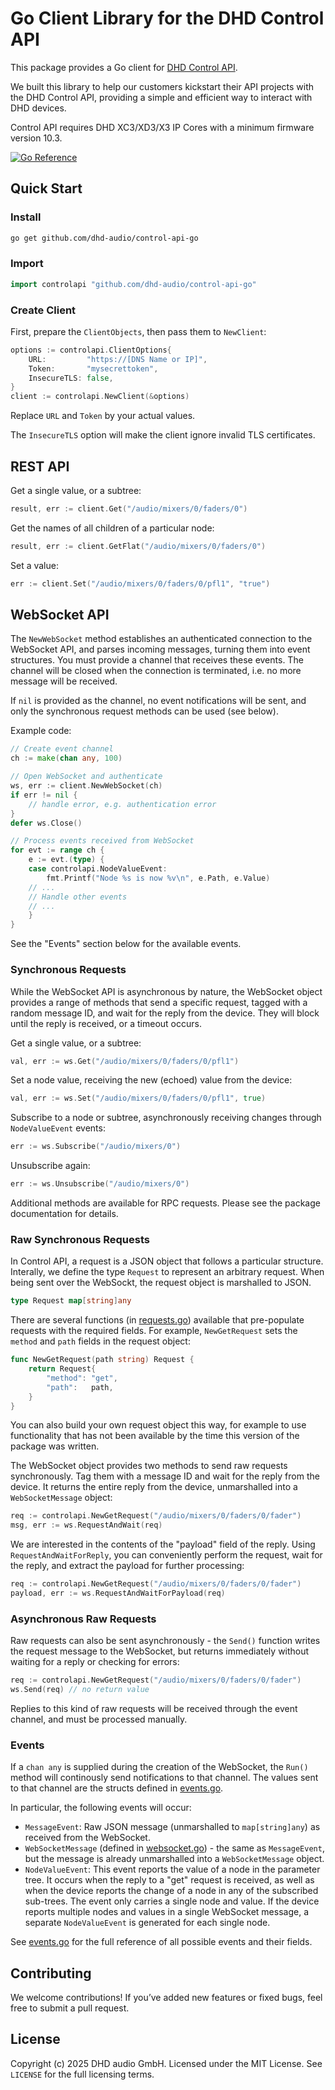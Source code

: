 # Go Client Library for the DHD Control API

This package provides a Go client for [DHD Control API](https://developer.dhd.audio/docs/API/control-api/).

We built this library to help our customers kickstart their API projects with the DHD Control API, providing a simple and efficient way to interact with DHD devices.

Control API requires DHD XC3/XD3/X3 IP Cores with a minimum firmware version 10.3.

[![Go Reference](https://pkg.go.dev/badge/github.com/dhd-audio/control-api-go.svg)](https://pkg.go.dev/github.com/dhd-audio/control-api-go)

## Quick Start

### Install
 
````bash
go get github.com/dhd-audio/control-api-go
````

### Import

````go
import controlapi "github.com/dhd-audio/control-api-go"
````

### Create Client

First, prepare the `ClientObjects`, then pass them to `NewClient`:

````go
options := controlapi.ClientOptions{
    URL:         "https://[DNS Name or IP]", 
    Token:       "mysecrettoken",
    InsecureTLS: false,
}
client := controlapi.NewClient(&options)
````

Replace `URL` and `Token` by your actual values.

The `InsecureTLS` option will make the client ignore invalid TLS certificates.

## REST API

Get a single value, or a subtree:

````go
result, err := client.Get("/audio/mixers/0/faders/0")
````

Get the names of all children of a particular node:

````go
result, err := client.GetFlat("/audio/mixers/0/faders/0")
````

Set a value:

```go
err := client.Set("/audio/mixers/0/faders/0/pfl1", "true")
````

## WebSocket API

The `NewWebSocket` method establishes an authenticated connection to the WebSocket API, and parses incoming messages, turning them into event structures. You must provide a channel that receives these events. The channel will be closed when the connection is terminated, i.e. no more message will be received.

If `nil` is provided as the channel, no event notifications will be sent, and only the synchronous request methods can be used (see below).

Example code:

````go
// Create event channel
ch := make(chan any, 100)

// Open WebSocket and authenticate
ws, err := client.NewWebSocket(ch)
if err != nil {
    // handle error, e.g. authentication error
}
defer ws.Close()

// Process events received from WebSocket
for evt := range ch {
    e := evt.(type) {
    case controlapi.NodeValueEvent:
        fmt.Printf("Node %s is now %v\n", e.Path, e.Value)
    // ...
    // Handle other events
    // ...
    }
}
````

See the "Events" section below for the available events.

### Synchronous Requests

While the WebSocket API is asynchronous by nature, the WebSocket object provides a range of methods that send a specific request, tagged with  a random message ID, and wait for the reply from the device. They will block until the reply is received, or a timeout occurs.

Get a single value, or a subtree:

````go
val, err := ws.Get("/audio/mixers/0/faders/0/pfl1")
````

Set a node value, receiving the new (echoed) value from the device:

````go
val, err := ws.Set("/audio/mixers/0/faders/0/pfl1", true)
````

Subscribe to a node or subtree, asynchronously receiving changes
through `NodeValueEvent` events:

````go
err := ws.Subscribe("/audio/mixers/0")
````

Unsubscribe again:

````go
err := ws.Unsubscribe("/audio/mixers/0")
````

Additional methods are available for RPC requests. Please see the
package documentation for details.

### Raw Synchronous Requests

In Control API, a request is a JSON object that follows a particular structure. Interally, we define the type `Request` to represent an arbitrary request. When being sent over the WebSockt, the request object is marshalled to JSON.

````go
type Request map[string]any
````

There are several functions (in [requests.go](requests.go)) available that pre-populate requests with the required fields. For example, `NewGetRequest` sets the `method` and `path` fields in the request object:

````go 
func NewGetRequest(path string) Request {
	return Request{
		"method": "get",
		"path":   path,
	}
}
````

You can also build your own request object this way, for example to use functionality that has not been available by the time this version of the package was written.

The WebSocket object provides two methods to send raw requests synchronously. Tag them with a message ID and wait for the reply from the device. It returns the entire reply from the device, unmarshalled into a `WebSocketMessage` object:

````go
req := controlapi.NewGetRequest("/audio/mixers/0/faders/0/fader")
msg, err := ws.RequestAndWait(req)
````

We are interested in the contents of the "payload" field of the reply. Using `RequestAndWaitForReply`, you can conveniently perform the request, wait for the reply, and extract the payload for further processing:

````go
req := controlapi.NewGetRequest("/audio/mixers/0/faders/0/fader")
payload, err := ws.RequestAndWaitForPayload(req)
````

### Asynchronous Raw Requests

Raw requests can also be sent asynchronously - the `Send()` function writes the request message to the WebSocket, but returns immediately without waiting for a reply or checking for errors:

````go
req := controlapi.NewGetRequest("/audio/mixers/0/faders/0/fader")
ws.Send(req) // no return value
````

Replies to this kind of raw requests will be received through the event channel, and must be processed manually.

### Events

If a `chan any` is supplied during the creation of the WebSocket, the `Run()` method will continously send notifications to that channel. The values sent to that channel are the structs defined in [events.go](events.go).

In particular, the following events will occur:

* `MessageEvent`: Raw JSON message (unmarshalled to `map[string]any`) as received from the WebSocket.
* `WebSocketMessage` (defined in [websocket.go](websocket.go)) - the same  as `MessageEvent`, but the message is already unmarshalled into a `WebSocketMessage` object.
* `NodeValueEvent`: This event reports the value of a node in the parameter tree. It occurs when the reply to a "get" request is received, as well as when the device reports the change of a node in any of the subscribed sub-trees. The event only carries a single node and value.  If the device reports multiple nodes and values in a single WebSocket message, a separate `NodeValueEvent` is generated for each single node.

See [events.go](events.go) for the full reference of all possible events and their fields.

## Contributing

We welcome contributions! If you’ve added new features or fixed bugs, feel free to submit a pull request.

## License

Copyright (c) 2025 DHD audio GmbH. Licensed under the MIT License. See `LICENSE` for the full licensing terms.
